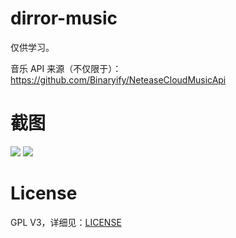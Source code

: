 # dirror-music

仅供学习。

音乐 API 来源（不仅限于）：https://github.com/Binaryify/NeteaseCloudMusicApi

# 截图

![](https://github.com/Moriafly/dirror-music/blob/master/picture/S00923-16541952.png)
![](https://github.com/Moriafly/dirror-music/blob/master/picture/S00923-16550562.png)

# License
GPL V3，详细见：[LICENSE](https://github.com/Moriafly/dirror-music/blob/master/LICENSE)
